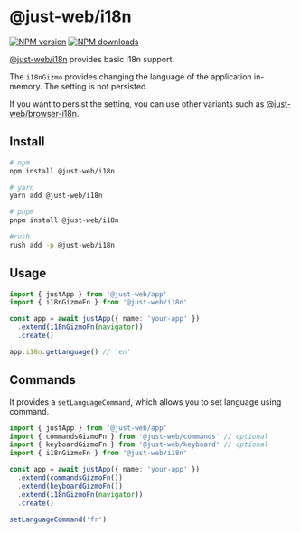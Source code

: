 # @just-web/i18n

[![NPM version][npm-image]][npm-url]
[![NPM downloads][downloads-image]][downloads-url]

[@just-web/i18n] provides basic i18n support.

The `i18nGizmo` provides changing the language of the application in-memory.
The setting is not persisted.

If you want to persist the setting, you can use other variants such as [@just-web/browser-i18n](../browser-i18n/README.md).

## Install

```sh
# npm
npm install @just-web/i18n

# yarn
yarn add @just-web/i18n

# pnpm
pnpm install @just-web/i18n

#rush
rush add -p @just-web/i18n
```

## Usage

```ts
import { justApp } from '@just-web/app'
import { i18nGizmoFn } from '@just-web/i18n'

const app = await justApp({ name: 'your-app' })
  .extend(i18nGizmoFn(navigator))
  .create()

app.i18n.getLanguage() // 'en'
```

## Commands

It provides a `setLanguageCommand`,
which allows you to set language using command.

```ts
import { justApp } from '@just-web/app'
import { commandsGizmoFn } from '@just-web/commands' // optional
import { keyboardGizmoFn } from '@just-web/keyboard' // optional
import { i18nGizmoFn } from '@just-web/i18n'

const app = await justApp({ name: 'your-app' })
  .extend(commandsGizmoFn())
  .extend(keyboardGizmoFn())
  .extend(i18nGizmoFn(navigator))
  .create()

setLanguageCommand('fr')
```

[@just-web/i18n]: https://github.com/justland/just-web/tree/main/plugins/i18n
[downloads-image]: https://img.shields.io/npm/dm/@just-web/preferences.svg?style=flat
[downloads-url]: https://npmjs.org/package/@just-web/preferences
[npm-image]: https://img.shields.io/npm/v/@just-web/preferences.svg?style=flat
[npm-url]: https://npmjs.org/package/@just-web/preferences
